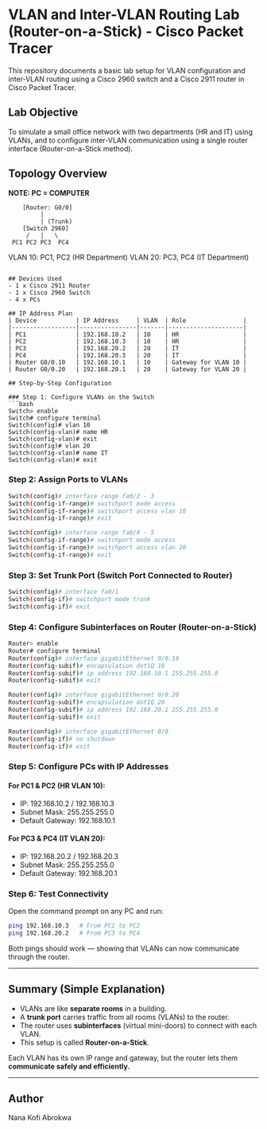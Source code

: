 
# VLAN and Inter-VLAN Routing Lab (Router-on-a-Stick) - Cisco Packet Tracer

This repository documents a basic lab setup for VLAN configuration and inter-VLAN routing using a Cisco 2960 switch and a Cisco 2911 router in Cisco Packet Tracer.

## Lab Objective
To simulate a small office network with two departments (HR and IT) using VLANs, and to configure inter-VLAN communication using a single router interface (Router-on-a-Stick method).

## Topology Overview

**NOTE: PC = COMPUTER**

        [Router: G0/0]
             |
             | (Trunk)
        [Switch 2960]
         /   |   \     
     PC1 PC2 PC3  PC4

VLAN 10: PC1, PC2 (HR Department)
VLAN 20: PC3, PC4 (IT Department)
```

## Devices Used
- 1 x Cisco 2911 Router
- 1 x Cisco 2960 Switch
- 4 x PCs

## IP Address Plan
| Device           | IP Address     | VLAN  | Role                |
|------------------|----------------|-------|---------------------|
| PC1              | 192.168.10.2   | 10    | HR                  |
| PC2              | 192.168.10.3   | 10    | HR                  |
| PC3              | 192.168.20.2   | 20    | IT                  |
| PC4              | 192.168.20.3   | 20    | IT                  |
| Router G0/0.10   | 192.168.10.1   | 10    | Gateway for VLAN 10 |
| Router G0/0.20   | 192.168.20.1   | 20    | Gateway for VLAN 20 |

## Step-by-Step Configuration

### Step 1: Configure VLANs on the Switch
```bash
Switch> enable
Switch# configure terminal
Switch(config)# vlan 10
Switch(config-vlan)# name HR
Switch(config-vlan)# exit
Switch(config)# vlan 20
Switch(config-vlan)# name IT
Switch(config-vlan)# exit
```

### Step 2: Assign Ports to VLANs
```bash
Switch(config)# interface range fa0/2 - 3
Switch(config-if-range)# switchport mode access
Switch(config-if-range)# switchport access vlan 10
Switch(config-if-range)# exit

Switch(config)# interface range fa0/4 - 5
Switch(config-if-range)# switchport mode access
Switch(config-if-range)# switchport access vlan 20
Switch(config-if-range)# exit
```

### Step 3: Set Trunk Port (Switch Port Connected to Router)
```bash
Switch(config)# interface fa0/1
Switch(config-if)# switchport mode trunk
Switch(config-if)# exit
```

### Step 4: Configure Subinterfaces on Router (Router-on-a-Stick)
```bash
Router> enable
Router# configure terminal
Router(config)# interface gigabitEthernet 0/0.10
Router(config-subif)# encapsulation dot1Q 10
Router(config-subif)# ip address 192.168.10.1 255.255.255.0
Router(config-subif)# exit

Router(config)# interface gigabitEthernet 0/0.20
Router(config-subif)# encapsulation dot1Q 20
Router(config-subif)# ip address 192.168.20.1 255.255.255.0
Router(config-subif)# exit

Router(config)# interface gigabitEthernet 0/0
Router(config-if)# no shutdown
Router(config-if)# exit
```

### Step 5: Configure PCs with IP Addresses

#### For PC1 & PC2 (HR VLAN 10):
- IP: 192.168.10.2 / 192.168.10.3
- Subnet Mask: 255.255.255.0
- Default Gateway: 192.168.10.1

#### For PC3 & PC4 (IT VLAN 20):
- IP: 192.168.20.2 / 192.168.20.3
- Subnet Mask: 255.255.255.0
- Default Gateway: 192.168.20.1

### Step 6: Test Connectivity

Open the command prompt on any PC and run:
```bash
ping 192.168.10.3   # From PC1 to PC2
ping 192.168.20.2   # From PC3 to PC4
```

Both pings should work — showing that VLANs can now communicate through the router.

---

## Summary (Simple Explanation)
- VLANs are like **separate rooms** in a building.
- A **trunk port** carries traffic from all rooms (VLANs) to the router.
- The router uses **subinterfaces** (virtual mini-doors) to connect with each VLAN.
- This setup is called **Router-on-a-Stick**.

Each VLAN has its own IP range and gateway, but the router lets them **communicate safely and efficiently.**

---

## Author
Nana Kofi Abrokwa

